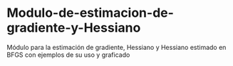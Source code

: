 # Modulo-de-estimacion-de-gradiente-y-Hessiano
Módulo para la estimación de gradiente, Hessiano y Hessiano estimado en BFGS con ejemplos de su uso y graficado
